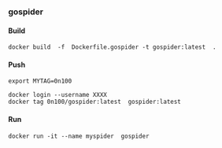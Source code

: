 ### gospider

#### Build 
`docker build  -f  Dockerfile.gospider -t gospider:latest  .`

#### Push
```
export MYTAG=0n100

docker login --username XXXX
docker tag 0n100/gospider:latest  gospider:latest  
```

#### Run
`docker run -it --name myspider  gospider `